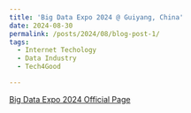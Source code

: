 ```yaml
---
title: 'Big Data Expo 2024 @ Guiyang, China'
date: 2024-08-30
permalink: /posts/2024/08/blog-post-1/
tags:
  - Internet Techology
  - Data Industry
  - Tech4Good

---
```


[Big Data Expo 2024 Official Page](https://www.bigdata-expo.cn/?lang=en)

